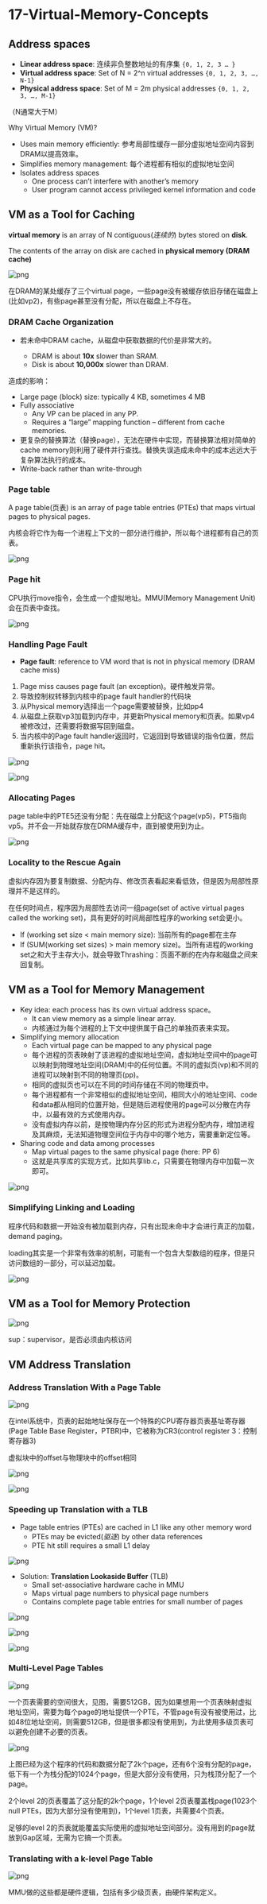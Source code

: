 # 17-Virtual-Memory-Concepts

## Address spaces

- **Linear address space**: 连续非负整数地址的有序集 `{0, 1, 2, 3 … }`
- **Virtual address space**: Set of N = 2^n virtual addresses `{0, 1, 2, 3, …, N-1}`
- **Physical address space**: Set of M = 2m physical addresses `{0, 1, 2, 3, …, M-1}`

（N通常大于M）

Why Virtual Memory (VM)?

- Uses main memory efficiently: 参考局部性缓存一部分虚拟地址空间内容到DRAM以提高效率。
- Simplifies memory management: 每个进程都有相似的虚拟地址空间
- Isolates address spaces
  - One process can’t interfere with another’s memory
  - User program cannot access privileged kernel information and code

## VM as a Tool for Caching

**virtual memory** is an array of N contiguous(*连续的*) bytes stored on **disk**.

The contents of the array on disk are cached in **physical memory (DRAM cache)**

![png](17-Virtual-Memory-Concepts/17-vm-concepts_8.JPG)

在DRAM的某处缓存了三个virtual page，一些page没有被缓存依旧存储在磁盘上(比如vp2)，有些page甚至没有分配，所以在磁盘上不存在。

### DRAM Cache Organization

- 若未命中DRAM cache，从磁盘中获取数据的代价是非常大的。

  - DRAM is about **10x** slower than SRAM.
  - Disk is about **10,000x** slower than DRAM.

造成的影响：

- Large page (block) size: typically 4 KB, sometimes 4 MB
- Fully associative
  - Any VP can be placed in any PP.
  - Requires a “large” mapping function – different from cache memories.
- 更复杂的替换算法（替换page），无法在硬件中实现，而替换算法相对简单的cache memory则利用了硬件并行查找。替换失误造成未命中的成本远远大于复杂算法执行的成本。
- Write-back rather than write-through

### Page table

A page table(页表) is an array of page table entries (PTEs) that maps virtual pages to physical pages.

内核会将它作为每一个进程上下文的一部分进行维护，所以每个进程都有自己的页表。

![png](17-Virtual-Memory-Concepts/17-vm-concepts_10.JPG)

### Page hit

CPU执行move指令，会生成一个虚拟地址。MMU(Memory Management Unit)会在页表中查找。

![png](17-Virtual-Memory-Concepts/17-vm-concepts_11.JPG)

### Handling Page Fault

- **Page fault**: reference to VM word that is not in physical memory (DRAM cache miss)

1. Page miss causes page fault (an exception)。硬件触发异常。
2. 导致控制权转移到内核中的page fault handler的代码块
3. 从Physical memory选择出一个page需要被替换，比如pp4
4. 从磁盘上获取vp3加载到内存中，并更新Physical memory和页表。如果vp4被修改过，还需要将数据写回到磁盘。
5. 当内核中的Page fault handler返回时，它返回到导致错误的指令位置，然后重新执行该指令，page hit。

![png](17-Virtual-Memory-Concepts/17-vm-concepts_14.JPG)

![png](17-Virtual-Memory-Concepts/17-vm-concepts_16.JPG)

### Allocating Pages

page table中的PTE5还没有分配：先在磁盘上分配这个page(vp5)，PT5指向vp5。并不会一开始就存放在DRMA缓存中，直到被使用到为止。

![png](17-Virtual-Memory-Concepts/17-vm-concepts_17.JPG)

### Locality to the Rescue Again

虚拟内存因为要复制数据、分配内存、修改页表看起来看低效，但是因为局部性原理并不是这样的。

在任何时间点，程序因为局部性去访问一组page(set of active virtual pages called the working set)，具有更好的时间局部性程序的working set会更小。

- If (working set size < main memory size): 当前所有的page都在主存
- If (SUM(working set sizes) > main memory size)。当所有进程的working set之和大于主存大小，就会导致Thrashing：页面不断的在内存和磁盘之间来回复制。

## VM as a Tool for Memory Management

- Key idea: each process has its own virtual address space。
  - It can view memory as a simple linear array.
  - 内核通过为每个进程的上下文中提供属于自己的单独页表来实现。
- Simplifying memory allocation
  - Each virtual page can be mapped to any physical page
  - 每个进程的页表映射了该进程的虚拟地址空间，虚拟地址空间中的page可以映射到物理地址空间(DRAM)中的任何位置。不同的虚拟页(vp)和不同的进程可以映射到不同的物理页(pp)。
  - 相同的虚拟页也可以在不同的时间存储在不同的物理页中。
  - 每个进程都有一个非常相似的虚拟地址空间，相同大小的地址空间、code和data都从相同的位置开始，但是随后进程使用的page可以分散在内存中，以最有效的方式使用内存。
  - 没有虚拟内存以前，是按物理内存分区的形式为进程分配内存，增加进程及其麻烦，无法知道物理空间位于内存中的哪个地方，需要重新定位等。
- Sharing code and data among processes
  - Map virtual pages to the same physical page (here: PP 6)
  - 这就是共享库的实现方式，比如共享lib.c，只需要在物理内存中加载一次即可。

![png](17-Virtual-Memory-Concepts/17-vm-concepts_21.JPG)

### Simplifying Linking and Loading

程序代码和数据一开始没有被加载到内存，只有出现未命中才会进行真正的加载，demand paging。

loading其实是一个非常有效率的机制，可能有一个包含大型数组的程序，但是只访问数组的一部分，可以延迟加载。

![png](17-Virtual-Memory-Concepts/17-vm-concepts_22.JPG)

## VM as a Tool for Memory Protection

![png](17-Virtual-Memory-Concepts/17-vm-concepts_24.JPG)

sup：supervisor，是否必须由内核访问

## VM Address Translation

### Address Translation With a Page Table

![png](17-Virtual-Memory-Concepts/17-vm-concepts_28.JPG)

在intel系统中，页表的起始地址保存在一个特殊的CPU寄存器页表基址寄存器(Page Table Base Register，PTBR)中，它被称为CR3(control register 3：控制寄存器3)

虚拟块中的offset与物理块中的offset相同

![png](17-Virtual-Memory-Concepts/17-vm-concepts_29.JPG)

![png](17-Virtual-Memory-Concepts/17-vm-concepts_30.JPG)

### Speeding up Translation with a TLB

- Page table entries (PTEs) are cached in L1 like any other memory word
  - PTEs may be evicted(*驱逐*) by other data references
  - PTE hit still requires a small L1 delay

![png](17-Virtual-Memory-Concepts/17-vm-concepts_31.JPG)

- Solution: **Translation Lookaside Buffer** (TLB)
  - Small set-associative hardware cache in MMU
  - Maps virtual page numbers to  physical page numbers
  - Contains complete page table entries for small number of pages

![png](17-Virtual-Memory-Concepts/17-vm-concepts_33.JPG)

![png](17-Virtual-Memory-Concepts/17-vm-concepts_34.JPG)

![png](17-Virtual-Memory-Concepts/17-vm-concepts_35.JPG)

### Multi-Level Page Tables

![png](17-Virtual-Memory-Concepts/17-vm-concepts_36.JPG)

一个页表需要的空间很大，见图，需要512GB，因为如果想用一个页表映射虚拟地址空间，需要为每个page的地址提供一个PTE，不管page有没有被使用过，比如48位地址空间，则需要512GB，但是很多都没有使用到，为此使用多级页表可以避免创建不必要的页表。

![png](17-Virtual-Memory-Concepts/17-vm-concepts_37.JPG)

上图已经为这个程序的代码和数据分配了2k个page，还有6个没有分配的page，低下有一个为栈分配的1024个page，但是大部分没有使用，只为栈顶分配了一个page。

2个level 2的页表覆盖了这分配的2k个page，1个level 2页表覆盖栈page(1023个null PTEs，因为大部分没有使用到)，1个level 1页表，共需要4个页表。

足够的level 2的页表就能覆盖实际使用的虚拟地址空间部分。没有用到的page就放到Gap区域，无需为它搞一个页表。

### Translating with a k-level Page Table

![png](17-Virtual-Memory-Concepts/17-vm-concepts_38.JPG)

MMU做的这些都是硬件逻辑，包括有多少级页表，由硬件架构定义。
